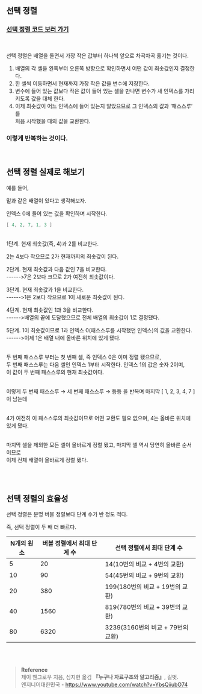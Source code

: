 ## 선택 정렬

### [선택 정렬 코드 보러 가기](https://github.com/mingseok/TIL/blob/main/code/selection.java)

<br/>

선택 정렬은 배열을 돌면서 가장 작은 값부터 하나씩 앞으로 차곡차곡 옮기는 것이다.

1. 배열의 각 셀을 왼쪽부터 오른쪽 방향으로 확인하면서 어떤 값이 최솟값인지 결정한다.
2. 한 셀씩 이동하면서 현재까지 가장 작은 값을 변수에 저장한다.
3. 변수에 들어 있는 값보다 작은 값이 들어 있는 셀을 만나면 변수가 새 인덱스를 가리키도록 값을 대체 한다.
4. 이제 최솟값이 어느 인덱스에 들어 있는지 알았으므로 그 인덱스의 값과 ‘패스스루’ 를 <br/>처음 시작했을 때의 값을 교환한다.

### 이렇게 반복하는 것이다.

<br/>

## 선택 정렬 실제로 해보기

예를 들어,

밑과 같은 배열이 있다고 생각해보자.

인덱스 0에 들어 있는 값을 확인하며 시작한다. 

```java
[ 4, 2, 7, 1, 3 ]
```

<br/>1단계. 현재 최솟값(즉, 4)과 2를 비교한다.


2는 4보다 작으므로 2가 현재까지의 최솟값이 된다.


2단계. 현재 최솟값과 다음 값인 7을 비교한다. <br/> ------>7은 2보다 크므로 2가 여전히 최솟값이다.

3단계. 현재 최솟값과 1을 비교한다. <br/> ------>1은 2보다 작으므로 1이 새로운 최솟값이 된다.

4단계.  현재 최솟값인 1과 3을 비교한다. <br/>------>배열의 끝에 도달했으므로 전체 배열의 최솟값이 1로 결정됐다.

5단계. 1이 최솟값이므로 1과 인덱스 0(패스스루를 시작했던 인덱스)의 값을 교환한다. <br/>------>이제 1은 배열 내에 올바른 위치에 있게 됐다. 

<br/>두 번째 패스스루 부터는 첫 번째 셀, 즉 인덱스 0은 이미 정렬 됐으므로, <br/>두 번째 패스스루는 다음 셀인 인덱스 1부터 시작한다. 인덱스 1의 값은 숫자 2이며, <br/>이 값이 두 번째 패스스루의 현재 최솟값이다.

<br/>이렇게 두 번째 패스스루 → 세 번째 패스스루 → 등등 을 반복며 마지막 [ 1, 2, 3, 4, 7 ] 이 남는데

<br/>4가 여전히 이 패스스루의 최솟값이므로 어떤 교환도 필요 없으며, 4는 올바른 위치에 있게 됐다.

<br/>마지막 셀을 제외한 모든 셀이 올바르게 정렬 됐고, 마지막 셀 역시 당연히 올바른 순서이므로 <br/>이제 전체 배열이 올바르게 정렬 됐다.

<br/>

<br/>

## 선택 정렬의 효율성

선택 정렬은 분명 버블 정렬보다 단계 수가 반 정도 적다.

즉, 선택 정렬이 두 배 더 빠르다.

| N개의 원소 | 버블 정렬에서 최대 단계 수 | 선택 정렬에서 최대 단계 수 |
| --- | --- | --- |
| 5 | 20 | 14(10번의 비교 + 4번의 교환) |
| 10 | 90 | 54(45번의 비교 + 9번의 교환) |
| 20 | 380 | 199(180번의 비교 + 19번의 교환) |
| 40 | 1560 | 819(780번의 비교 + 39번의 교환) |
| 80 | 6320 | 3239(3160번의 비교 + 79번의 교환) |


<br/><br/>

>**Reference**
<br/>제이 웬그로우 지음, 심지현 옮김 **『**누구나 자료구조와 알고리즘**』**, 길벗. <br/>
엔지니어대한민국 - https://www.youtube.com/watch?v=YbsQiiubO74
